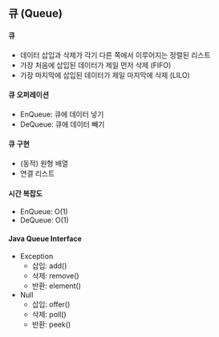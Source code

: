 ## 큐 (Queue)
#### 큐
- 데이터 삽입과 삭제가 각기 다른 쪽에서 이루어지는 정렬된 리스트
- 가장 처음에 삽입된 데이터가 제일 먼저 삭제 (FIFO)
- 가장 마지막에 삽입된 데이터가 제일 마지막에 삭제 (LILO)

#### 큐 오퍼레이션
- EnQueue: 큐에 데이터 넣기
- DeQueue: 큐에 데이터 빼기

#### 큐 구현
- (동적) 원형 배열
- 연결 리스트

#### 시간 복잡도
- EnQueue: O(1)
- DeQueue: O(1)

#### Java Queue Interface
- Exception
    - 삽입: add()
    - 삭제: remove()
    - 반환: element()
- Null
    - 삽입: offer()
    - 삭제: poll()
    - 반환: peek()